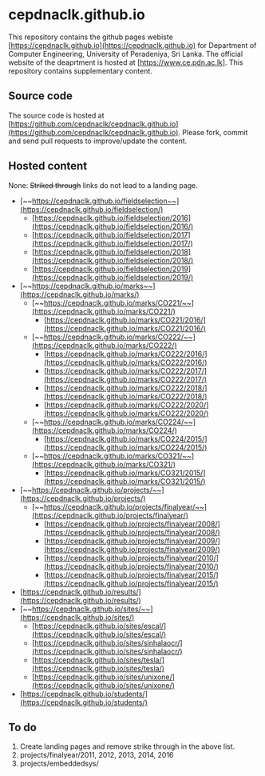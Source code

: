 # cepdnaclk.github.io

This repository contains the github pages webiste [https://cepdnaclk.github.io](https://cepdnaclk.github.io) for Department of Computer Engineering, University of Peradeniya, Sri Lanka. The official website of the deaprtment is hosted at [https://www.ce.pdn.ac.lk]. This repository contains supplementary content. 

## Source code

The source code is hosted at [https://github.com/cepdnaclk/cepdnaclk.github.io](https://github.com/cepdnaclk/cepdnaclk.github.io). Please fork, commit and send pull requests to improve/update the content.

## Hosted content

None: ~~Striked through~~ links do not lead to a landing page.

* [~~https://cepdnaclk.github.io/fieldselection~~](https://cepdnaclk.github.io/fieldselection/)
	* [https://cepdnaclk.github.io/fieldselection/2016](https://cepdnaclk.github.io/fieldselection/2016/)
	* [https://cepdnaclk.github.io/fieldselection/2017](https://cepdnaclk.github.io/fieldselection/2017/)
	* [https://cepdnaclk.github.io/fieldselection/2018](https://cepdnaclk.github.io/fieldselection/2018/)
	* [https://cepdnaclk.github.io/fieldselection/2019](https://cepdnaclk.github.io/fieldselection/2019/)
* [~~https://cepdnaclk.github.io/marks~~](https://cepdnaclk.github.io/marks/)
	* [~~https://cepdnaclk.github.io/marks/CO221/~~](https://cepdnaclk.github.io/marks/CO221/)
		* [https://cepdnaclk.github.io/marks/CO221/2016/](https://cepdnaclk.github.io/marks/CO221/2016/)
	* [~~https://cepdnaclk.github.io/marks/CO222/~~](https://cepdnaclk.github.io/marks/CO222/)
		* [https://cepdnaclk.github.io/marks/CO222/2016/](https://cepdnaclk.github.io/marks/CO222/2016/)
		* [https://cepdnaclk.github.io/marks/CO222/2017/](https://cepdnaclk.github.io/marks/CO222/2017/)
		* [https://cepdnaclk.github.io/marks/CO222/2018/](https://cepdnaclk.github.io/marks/CO222/2018/)
		* [https://cepdnaclk.github.io/marks/CO222/2020/](https://cepdnaclk.github.io/marks/CO222/2020/)
	* [~~https://cepdnaclk.github.io/marks/CO224/~~](https://cepdnaclk.github.io/marks/CO224/)
		* [https://cepdnaclk.github.io/marks/CO224/2015/](https://cepdnaclk.github.io/marks/CO224/2015/)
	* [~~https://cepdnaclk.github.io/marks/CO321/~~](https://cepdnaclk.github.io/marks/CO321/)
		* [https://cepdnaclk.github.io/marks/CO321/2015/](https://cepdnaclk.github.io/marks/CO321/2015/)
* [~~https://cepdnaclk.github.io/projects/~~](https://cepdnaclk.github.io/projects/)
	* [~~https://cepdnaclk.github.io/projects/finalyear/~~](https://cepdnaclk.github.io/projects/finalyear/)
		* [https://cepdnaclk.github.io/projects/finalyear/2008/](https://cepdnaclk.github.io/projects/finalyear/2008/)
		* [https://cepdnaclk.github.io/projects/finalyear/2009/](https://cepdnaclk.github.io/projects/finalyear/2009/)
		* [https://cepdnaclk.github.io/projects/finalyear/2010/](https://cepdnaclk.github.io/projects/finalyear/2010/)
		* [https://cepdnaclk.github.io/projects/finalyear/2015/](https://cepdnaclk.github.io/projects/finalyear/2015/)
* [https://cepdnaclk.github.io/results/](https://cepdnaclk.github.io/results/)
* [~~https://cepdnaclk.github.io/sites/~~](https://cepdnaclk.github.io/sites/)
	* [https://cepdnaclk.github.io/sites/escal/](https://cepdnaclk.github.io/sites/escal/)
	* [https://cepdnaclk.github.io/sites/sinhalaocr/](https://cepdnaclk.github.io/sites/sinhalaocr/)
	* [https://cepdnaclk.github.io/sites/tesla/](https://cepdnaclk.github.io/sites/tesla/)
	* [https://cepdnaclk.github.io/sites/unixone/](https://cepdnaclk.github.io/sites/unixone/)
* [https://cepdnaclk.github.io/students/](https://cepdnaclk.github.io/students/)


## To do

1. Create landing pages and remove strike through in the above list.
2. projects/finalyear/2011, 2012, 2013, 2014, 2016
2. projects/embeddedsys/
